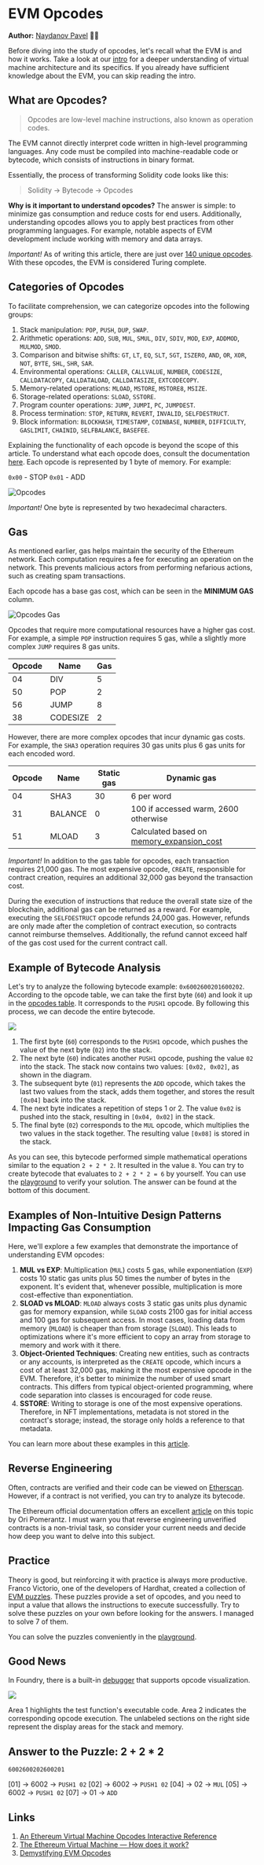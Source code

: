 # EVM Opcodes

**Author:** [Naydanov Pavel](https://github.com/PavelNaydanov) 🕵️‍♂️

Before diving into the study of opcodes, let's recall what the EVM is and how it works. Take a look at our [intro](https://github.com/fullstack-development/blockchain-wiki-en/blob/main/ethereum-virtual-machine/intro/readme.md) for a deeper understanding of virtual machine architecture and its specifics. If you already have sufficient knowledge about the EVM, you can skip reading the intro.

## What are Opcodes?

> Opcodes are low-level machine instructions, also known as operation codes.

The EVM cannot directly interpret code written in high-level programming languages. Any code must be compiled into machine-readable code or bytecode, which consists of instructions in binary format.

Essentially, the process of transforming Solidity code looks like this:
> Solidity → Bytecode → Opcodes

**Why is it important to understand opcodes?** The answer is simple: to minimize gas consumption and reduce costs for end users. Additionally, understanding opcodes allows you to apply best practices from other programming languages. For example, notable aspects of EVM development include working with memory and data arrays.

_Important!_ As of writing this article, there are just over [140 unique opcodes](https://www.evm.codes/?fork=grayGlacier). With these opcodes, the EVM is considered Turing complete.

## Categories of Opcodes

To facilitate comprehension, we can categorize opcodes into the following groups:
1. Stack manipulation: `POP`, `PUSH`, `DUP`, `SWAP`.
2. Arithmetic operations: `ADD`, `SUB`, `MUL`, `SMUL`, `DIV`, `SDIV`, `MOD`, `EXP`, `ADDMOD`, `MULMOD`, `SMOD`.
3. Comparison and bitwise shifts: `GT`, `LT`, `EQ`, `SLT`, `SGT`, `ISZERO`, `AND`, `OR`, `XOR`, `NOT`, `BYTE`, `SHL`, `SHR`, `SAR`.
4. Environmental operations: `CALLER`, `CALLVALUE`, `NUMBER`, `CODESIZE`, `CALLDATACOPY`, `CALLDATALOAD`, `CALLDATASIZE`, `EXTCODECOPY`.
5. Memory-related operations: `MLOAD`, `MSTORE`, `MSTORE8`, `MSIZE`.
6. Storage-related operations: `SLOAD`, `SSTORE`.
7. Program counter operations: `JUMP`, `JUMPI`, `PC`, `JUMPDEST`.
8. Process termination: `STOP`, `RETURN`, `REVERT`, `INVALID`, `SELFDESTRUCT`.
9. Block information: `BLOCKHASH`, `TIMESTAMP`, `COINBASE`, `NUMBER`, `DIFFICULTY`, `GASLIMIT`, `CHAINID`, `SELFBALANCE`, `BASEFEE`.

Explaining the functionality of each opcode is beyond the scope of this article. To understand what each opcode does, consult the documentation [here](https://www.evm.codes/). Each opcode is represented by 1 byte of memory. For example:

`0x00` - STOP
`0x01` - ADD

![Opcodes](./images/opcodes.png)

_Important!_ One byte is represented by two hexadecimal characters.

## Gas

As mentioned earlier, gas helps maintain the security of the Ethereum network. Each computation requires a fee for executing an operation on the network. This prevents malicious actors from performing nefarious actions, such as creating spam transactions.

Each opcode has a base gas cost, which can be seen in the **MINIMUM GAS** column.

![Opcodes Gas](./images/opcodes-gas.png)

Opcodes that require more computational resources have a higher gas cost. For example, a simple `POP` instruction requires 5 gas, while a slightly more complex `JUMP` requires 8 gas units.

| Opcode | Name    | Gas |
| ------ | ------- | --- |
| 04     | DIV     | 5   |
| 50     | POP     | 2   |
| 56     | JUMP    | 8   |
| 38     | CODESIZE| 2   |

However, there are more complex opcodes that incur dynamic gas costs. For example, the `SHA3` operation requires 30 gas units plus 6 gas units for each encoded word.

| Opcode | Name   | Static gas | Dynamic gas |
| ------ | ------ | ---------- | ----------- |
| 04     | SHA3   | 30         | 6 per word  |
| 31     | BALANCE| 0          | 100 if accessed warm, 2600 otherwise |
| 51     | MLOAD  | 3          | Calculated based on [memory_expansion_cost](https://www.evm.codes/about#memoryexpansion) |

_Important!_ In addition to the gas table for opcodes, each transaction requires 21,000 gas. The most expensive opcode, `CREATE`, responsible for contract creation, requires an additional 32,000 gas beyond the transaction cost.

During the execution of instructions that reduce the overall state size of the blockchain, additional gas can be returned as a reward. For example, executing the `SELFDESTRUCT` opcode refunds 24,000 gas. However, refunds are only made after the completion of contract execution, so contracts cannot reimburse themselves. Additionally, the refund cannot exceed half of the gas cost used for the current contract call.

## Example of Bytecode Analysis

Let's try to analyze the following bytecode example: `0x6002600201600202`. According to the opcode table, we can take the first byte (`60`) and look it up in the [opcodes table](https://www.evm.codes/?fork=grayGlacier). It corresponds to the `PUSH1` opcode. By following this process, we can decode the entire bytecode.

![](./images/bytecode-execution.png)

1. The first byte (`60`) corresponds to the `PUSH1` opcode, which pushes the value of the next byte (`02`) into the stack.
2. The next byte (`60`) indicates another `PUSH1` opcode, pushing the value `02` into the stack. The stack now contains two values: `[0x02, 0x02]`, as shown in the diagram.
3. The subsequent byte (`01`) represents the `ADD` opcode, which takes the last two values from the stack, adds them together, and stores the result `[0x04]` back into the stack.
4. The next byte indicates a repetition of steps 1 or 2. The value `0x02` is pushed into the stack, resulting in `[0x04, 0x02]` in the stack.
5. The final byte (`02`) corresponds to the `MUL` opcode, which multiplies the two values in the stack together. The resulting value `[0x08]` is stored in the stack.

As you can see, this bytecode performed simple mathematical operations similar to the equation `2 + 2 * 2`. It resulted in the value `8`. You can try to create bytecode that evaluates to `2 + 2 * 2 = 6` by yourself. You can use the [playground](https://www.evm.codes/playground) to verify your solution. The answer can be found at the bottom of this document.

## Examples of Non-Intuitive Design Patterns Impacting Gas Consumption

Here, we'll explore a few examples that demonstrate the importance of understanding EVM opcodes:

1. **MUL vs EXP**: Multiplication (`MUL`) costs 5 gas, while exponentiation (`EXP`) costs 10 static gas units plus 50 times the number of bytes in the exponent. It's evident that, whenever possible, multiplication is more cost-effective than exponentiation.
2. **SLOAD vs MLOAD**: `MLOAD` always costs 3 static gas units plus dynamic gas for memory expansion, while `SLOAD` costs 2100 gas for initial access and 100 gas for subsequent access. In most cases, loading data from memory (`MLOAD`) is cheaper than from storage (`SLOAD`). This leads to optimizations where it's more efficient to copy an array from storage to memory and work with it there.
3. **Object-Oriented Techniques**: Creating new entities, such as contracts or any accounts, is interpreted as the `CREATE` opcode, which incurs a cost of at least 32,000 gas, making it the most expensive opcode in the EVM. Therefore, it's better to minimize the number of used smart contracts. This differs from typical object-oriented programming, where code separation into classes is encouraged for code reuse.
4. **SSTORE**: Writing to storage is one of the most expensive operations. Therefore, in NFT implementations, metadata is not stored in the contract's storage; instead, the storage only holds a reference to that metadata.

You can learn more about these examples in this [article](https://medium.com/@danielyamagata/understand-evm-opcodes-write-better-smart-contracts-e64f017b619).

## Reverse Engineering

Often, contracts are verified and their code can be viewed on [Etherscan](https://etherscan.io/). However, if a contract is not verified, you can try to analyze its bytecode.

The Ethereum official documentation offers an excellent [article](https://ethereum.org/en/developers/tutorials/reverse-engineering-a-contract/) on this topic by Ori Pomerantz. I must warn you that reverse engineering unverified contracts is a non-trivial task, so consider your current needs and decide how deep you want to delve into this subject.

## Practice

Theory is good, but reinforcing it with practice is always more productive. Franco Victorio, one of the developers of Hardhat, created a collection of [EVM puzzles](https://github.com/fvictorio/evm-puzzles). These puzzles provide a set of opcodes, and you need to input a value that allows the instructions to execute successfully. Try to solve these puzzles on your own before looking for the answers. I managed to solve 7 of them.

You can solve the puzzles conveniently in the [playground](https://www.evm.codes/playground).

## Good News

In Foundry, there is a built-in [debugger](https://book.getfoundry.sh/forge/debugger?highlight=opcode#debugger-layout) that supports opcode visualization.

![](./images/foundry-debagger.png)

Area 1 highlights the test function's executable code.
Area 2 indicates the corresponding opcode execution.
The unlabeled sections on the right side represent the display areas for the stack and memory.

## Answer to the Puzzle: 2 + 2 * 2

```6002600202600201```

[01] -> 6002 -> `PUSH1 02`
[02] -> 6002 -> `PUSH1 02`
[04] -> 02 -> `MUL`
[05] -> 6002 -> `PUSH1 02`
[07] -> 01 -> `ADD`

## Links
1. [An Ethereum Virtual Machine Opcodes Interactive Reference](https://www.evm.codes/)
2. [The Ethereum Virtual Machine — How does it work?](https://medium.com/mycrypto/the-ethereum-virtual-machine-how-does-it-work-9abac2b7c9e)
3. [Demystifying EVM Opcodes](https://www.youtube.com/watch?v=_tcyI_lNvo0&ab_channel=ETHGlobal)
